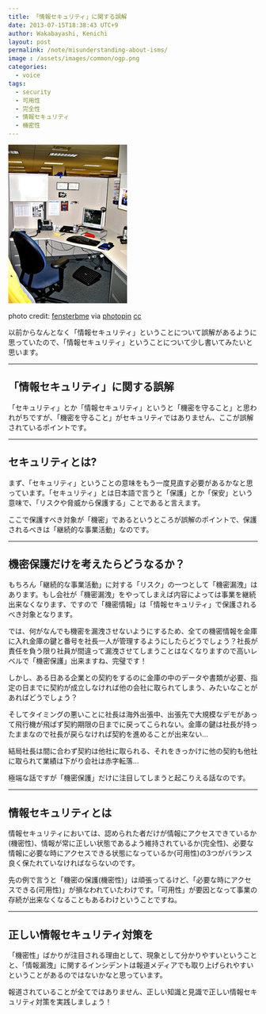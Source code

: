 ```yaml
---
title: 「情報セキュリティ」に関する誤解
date: 2013-07-15T18:38:43 UTC+9
author: Wakabayashi, Kenichi
layout: post
permalink: /note/misunderstanding-about-isms/
image : /assets/images/common/ogp.png
categories:
  - voice
tags:
  - security
  - 可用性
  - 完全性
  - 情報セキュリティ
  - 機密性
---
```

![security](/assets/images/2013/07/small__74046939.jpg)

photo credit: [fensterbme](http://www.flickr.com/photos/fensterbme/74046939/) via [photopin](http://photopin.com) [cc](http://creativecommons.org/licenses/by-nc/2.0/)

以前からなんとなく「情報セキュリティ」ということについて誤解があるように思っていたので、「情報セキュリティ」ということについて少し書いてみたいと思います。

- - -
## 「情報セキュリティ」に関する誤解
「セキュリティ」とか「情報セキュリティ」というと「機密を守ること」と思われがちですが、「機密を守ること」がセキュリティではありません、ここが誤解されているポイントです。

- - -
## セキュリティとは?
まず、「セキュリティ」ということの意味をもう一度見直す必要があるかなと思っています。「セキュリティ」とは日本語で言うと「保護」とか「保安」という意味で、「リスクや脅威から保護する」ことであると言えます。

ここで保護すべき対象が「機密」であるというところが誤解のポイントで、保護されるべきは「継続的な事業活動」なのです。

- - -
## 機密保護だけを考えたらどうなるか？
もちろん「継続的な事業活動」に対する「リスク」の一つとして「機密漏洩」はあります。もし会社が「機密漏洩」をやってしまえば内容によっては事業を継続出来なくなります、ですので「機密情報」は「情報セキュリティ」で保護されるべき対象となります。

では、何がなんでも機密を漏洩させないようにするため、全ての機密情報を金庫に入れ金庫の鍵と番号を社長一人が管理するようにしたらどうでしょう？社長が責任を負う限り社員が間違って漏洩させてしまうことはなくなりますので高いレベルで「機密保護」出来ますね、完璧です！

しかし、ある日ある企業との契約をするのに金庫の中のデータや書類が必要、指定の日までに契約が成立しなければ他の会社に取られてしまう、みたいなことがあればどうでしょう？

そしてタイミングの悪いことに社長は海外出張中、出張先で大規模なデモがあって飛行機が飛ばず契約期限の日までに戻ってこられない。金庫の鍵は社長が持ったままなので社長が戻らなければ契約を進めることが出来ない...

結局社長は間に合わず契約は他社に取られる、それをきっかけに他の契約も他社に取られて業績は下がり会社は赤字転落...

極端な話ですが「機密保護」だけに注目してしまうと起こりえる話なのです。

- - -
## 情報セキュリティとは
情報セキュリティにおいては、認められた者だけが情報にアクセスできているか(機密性)、情報が常に正しい状態であるよう維持されているか(完全性)、必要な情報に必要な時にアクセスできる状態になっているか(可用性)の3つがバランス良く保たれていなければならないのです。

先の例で言うと「機密の保護(機密性)」は頑張ってるけど、「必要な時にアクセスできる(可用性)」が損なわれていたわけです。「可用性」が要因となって事業の存続が出来なくなることもあるわけということですね。

- - -
## 正しい情報セキュリティ対策を
「機密性」ばかりが注目される理由として、現象として分かりやすいということと、「情報漏洩」に関するインシデントは報道メディアでも取り上げられやすいということがあるのではないかなと思っています。

報道されていることが全てではありません、正しい知識と見識で正しい情報セキュリティ対策を実践しましょう！